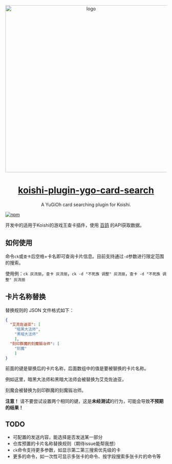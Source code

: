 <div align="center">
  <img class="logo-light" width="520" src="https://alist.rikoneko.xyz/d/B2/site-img/koishi-uwu.png" alt="logo">
  <h1 id="koishi"><a href="https://github.com/RikoNeko/koishi-plugin-ygo-card-search" target="_blank">koishi-plugin-ygo-card-search</a></h1>
  <p>A YuGiOh card searching plugin for Koishi.</p>
</div>

[![npm](https://img.shields.io/npm/v/koishi-plugin-kami-man?style=flat-square)](https://www.npmjs.com/package/koishi-plugin-kami-man)

开发中的适用于Koishi的游戏王查卡插件，使用 [百鸽](https://ygocdb.com) 的API获取数据。

## 如何使用
命令`ck`或`查卡`后空格+卡名即可查询卡片信息。目前支持通过`-d`参数进行限定范围的搜索。

使用例：`ck 灰流丽`，`查卡 灰流丽`，`ck -d "不死族 调整" 灰流丽`，`查卡 -d "不死族 调整" 灰流丽`

## 卡片名称替换
替换规则的 JSON 文件格式如下：
```json
{
  "艾克佐迪亚": [
    "暗黑大法师",
    "黑暗大法师"
    ],
  "刻印群魔的刻魔锻冶师": [
    "刻魔"
    ]
}
```
前面的键是替换后的卡片名称，后面数组中的值是要被替换的卡片名称。

例如这里，暗黑大法师和黑暗大法师会被替换为艾克佐迪亚，

刻魔会被替换为刻印群魔的刻魔锻冶师。

**注意！** 请不要尝试设置两个相同的键，这是**未经测试**的行为，可能会导致**不预期的结果！**

## TODO
* 可配置的发送内容，能选择是否发送某一部分
* 仓库预置的卡片名称替换规则（期待issue能帮我想）
* `ck`命令支持更多参数，如显示第二第三搜索优先级的卡
* 更多的命令，如一次性可显示多张卡的命令、按字段搜索多张卡片的命令等
